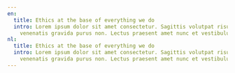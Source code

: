 ```yaml
---
en:
  title: Ethics at the base of everything we do
  intro: Lorem ipsum dolor sit amet consectetur. Sagittis volutpat risus euismod
    venenatis gravida purus non. Lectus praesent amet nunc et vestibulum.
nl:
  title: Ethics at the base of everything we do
  intro: Lorem ipsum dolor sit amet consectetur. Sagittis volutpat risus euismod
    venenatis gravida purus non. Lectus praesent amet nunc et vestibulum.
---
```

